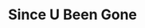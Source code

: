 ---
ee_id_thing: '152'
site: '1'
type: '2'
inv_num: 2010-085
url: 2010-085-since-u-been-gone
title: Since U Been Gone
year: '2010'
display_year: '2010'
medium: Case Logic CD binder filled with CDs
dims: 2 x 12 x 7 inches
pitch: "​CD binder filled with CD’s relating to Kelly Clarkson’s hit single “Since
  U Been Gone”. "
ps: ''
live_url: ''
related: ''
youtube: ''
related_code: ''
imgs: since-u-been-gone-2010-085-full-database-ropac.jpg
subheading: ''
download: ''
add_credit: ''
commission: ''
layout: things-i-made
---